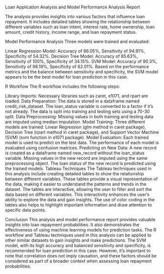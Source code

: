 Loan Application Analysis and Model Performance
Analysis Report


The analysis provides insights into various factors that influence loan repayment. It includes detailed tables showing the relationship between different variables such as loan intent, interest rate, home ownership, loan amount, credit history, income range, and loan repayment status.

Model Performance Analysis
Three models were trained and evaluated:

Linear Regression Model: Accuracy of 86.05%, Sensitivity of 94.91%, Specificity of 54.32%.
Decision Tree Model: Accuracy of 85.63%, Sensitivity of 100%, Specificity of 34.15%.
SVM Model: Accuracy of 90.3%, Sensitivity of 98.19%, Specificity of 62.01%.
Based on the performance metrics and the balance between sensitivity and specificity, the SVM model appears to be the best model for loan prediction in this case.

R Workflow
The R workflow includes the following steps:

Library Imports: Necessary libraries such as caret, e1071, and rpart are loaded.
Data Preparation: The data is stored in a dataframe named credit_risk_dataset. The loan_status variable is converted to a factor if it’s not already. The data is split into training and testing sets using a 70-30 split.
Data Preprocessing: Missing values in both training and testing data are imputed using median imputation.
Model Training: Three different models are trained: Linear Regression (glm method in caret package), Decision Tree (rpart method in caret package), and Support Vector Machine (SVM) (svm function in e1071 package).
Model Evaluation: Each trained model is used to predict on the test data. The performance of each model is evaluated using confusion matrices.
Predicting on New Data: A new record is created as a dataframe named new_record without the loan_status variable. Missing values in the new record are imputed using the same preprocessing object. The loan status of the new record is predicted using the trained models.
Tableau Techniques
The Tableau techniques used in this analysis include creating detailed tables to show the relationship between different variables. These tables provide a visual representation of the data, making it easier to understand the patterns and trends in the dataset. The tables are interactive, allowing the user to filter and sort the data based on different variables. This interactivity enhances the user’s ability to explore the data and gain insights. The use of color coding in the tables also helps to highlight important information and draw attention to specific data points.

Conclusion
This analysis and model performance report provides valuable insights into loan repayment probabilities. It also demonstrates the effectiveness of using machine learning models for prediction tasks. The R workflow and Tableau techniques used in this analysis can be applied to other similar datasets to gain insights and make predictions. The SVM model, with its high accuracy and balanced sensitivity and specificity, is recommended for loan prediction in this case. However, it’s important to note that correlation does not imply causation, and these factors should be considered as part of a broader context when assessing loan repayment probabilities.
